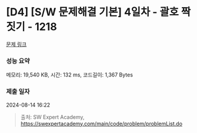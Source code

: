 # [D4] [S/W 문제해결 기본] 4일차 - 괄호 짝짓기 - 1218 

[문제 링크](https://swexpertacademy.com/main/code/problem/problemDetail.do?contestProbId=AV14eWb6AAkCFAYD) 

### 성능 요약

메모리: 19,540 KB, 시간: 132 ms, 코드길이: 1,367 Bytes

### 제출 일자

2024-08-14 16:22



> 출처: SW Expert Academy, https://swexpertacademy.com/main/code/problem/problemList.do